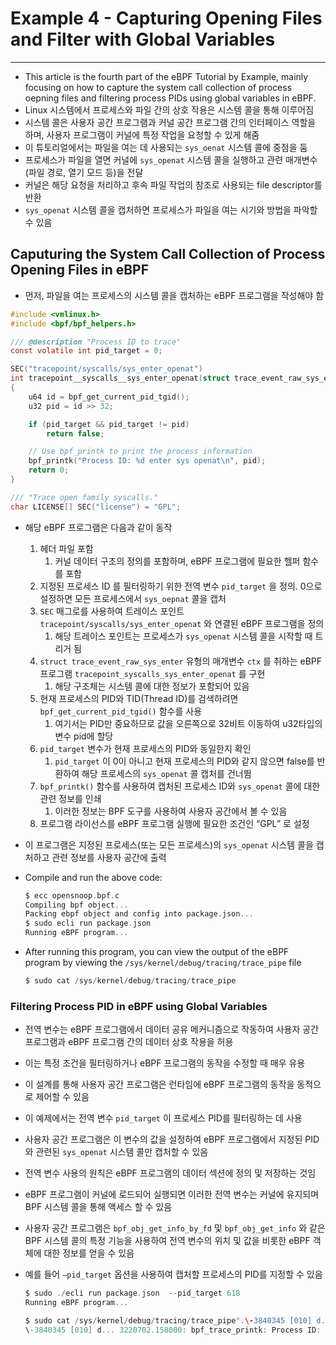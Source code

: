 # Example 4 - Capturing Opening Files and Filter with Global Variables

---

- This article is the fourth part of the eBPF Tutorial by Example, mainly focusing on how to capture the system call collection of process oepning files and filtering process PIDs using global variables in eBPF.
- Linux 시스템에서 프로세스와 파일 간의 상호 작용은 시스템 콜을 통해 이루어짐
- 시스템 콜은 사용자 공간 프로그램과 커널 공간 프로그램 간의 인터페이스 역할을 하며, 사용자 프로그램이 커널에 특정 작업을 요청할 수 있게 해줌
- 이 튜토리얼에서는 파일을 여는 데 사용되는 `sys_oenat` 시스템 콜에 중점을 둠
- 프로세스가 파일을 열면 커널에 `sys_openat` 시스템 콜을 실행하고 관련 매개변수(파일 경로, 열기 모드 등)을 전달
- 커널은 해당 요청을 처리하고 후속 파일 작업의 참조로 사용되는 file descriptor를 반환
- `sys_openat` 시스템 콜을 캡처하면 프로세스가 파일을 여는 시기와 방법을 파악할 수 있음

## Caputuring the System Call Collection of Process Opening Files in eBPF

- 먼저, 파일을 여는 프로세스의 시스템 콜을 캡처하는 eBPF 프로그램을 작성해야 함

```c
#include <vmlinux.h>
#include <bpf/bpf_helpers.h>

/// @description "Process ID to trace"
const volatile int pid_target = 0;

SEC("tracepoint/syscalls/sys_enter_openat")
int tracepoint__syscalls__sys_enter_openat(struct trace_event_raw_sys_enter* ctx)
{
    u64 id = bpf_get_current_pid_tgid();
    u32 pid = id >> 32;

    if (pid_target && pid_target != pid)
        return false;

    // Use bpf_printk to print the process information
    bpf_printk("Process ID: %d enter sys openat\n", pid);
    return 0;
}

/// "Trace open family syscalls."
char LICENSE[] SEC("license") = "GPL";
```

- 해당 eBPF 프로그램은 다음과 같이 동작
    1. 헤더 파일 포함
        1. 커널 데이터 구조의 정의를 포함하며, eBPF 프로그램에 필요한 헬퍼 함수를 포함
    2. 지정된 프로세스 ID 를 필터링하기 위한 전역 변수 `pid_target` 을 정의. 0으로 설정하면 모든 프로세스에서 `sys_oepnat` 콜을 캡처
    3. `SEC` 매그로를 사용하여 트레이스 포인트 `tracepoint/syscalls/sys_enter_openat` 와 연결된 eBPF 프로그램을 정의
        1. 해당 트레이스 포인트는 프로세스가 `sys_openat` 시스템 콜을 시작할 때 트리거 됨
    4. `struct trace_event_raw_sys_enter` 유형의 매개변수 `ctx` 를 취하는 eBPF 프로그램 `tracepoint_syscalls_sys_enter_openat` 를 구현
        1. 해당 구조체는 시스템 콜에 대한 정보가 포함되어 있음
    5. 현재 프로세스의 PID와 TID(Thread ID)를 검색하려면 `bpf_get_current_pid_tgid()` 함수를 사용
        1. 여기서는 PID만 중요하므로 값을 오른쪽으로 32비트 이동하여 u32타입의 변수 pid에 할당
    6. `pid_target` 변수가 현재 프로세스의 PID와 동일한지 확인
        1. `pid_target` 이 0이 아니고 현재 프로세스의 PID와 같지 않으면 false를 반환하여 해당 프로세스의 `sys_openat` 콜 캡처를 건너뜀
    7. `bpf_printk()` 함수를 사용하여 캡처된 프로세스 ID와 `sys_openat` 콜에 대한 관련 정보를 인쇄
        1. 이러한 정보는 BPF 도구를 사용하여 사용자 공간에서 볼 수 있음
    8. 프로그램 라이선스를 eBPF 프로그램 실행에 필요한 조건인 “GPL” 로 설정
- 이 프로그램은 지정된 프로세스(또는 모든 프로세스)의 `sys_openat` 시스템 콜을 캡처하고 관련 정보를 사용자 공간에 출력
- Compile and run the above code:
    
    ```c
    $ ecc opensnoop.bpf.c
    Compiling bpf object...
    Packing ebpf object and config into package.json...
    $ sudo ecli run package.json
    Running eBPF program...
    ```
    
- After running this program, you can view the output of the eBPF program by viewing the `/sys/kernel/debug/tracing/trace_pipe` file
    
    ```c
    $ sudo cat /sys/kernel/debug/tracing/trace_pipe
    ```
    

### Filtering Process PID in eBPF using Global Variables

- 전역 변수는 eBPF 프로그램에서 데이터 공유 메커니즘으로 작동하여 사용자 공간 프로그램과 eBPF 프로그램 간의 데이터 상호 작용을 허용
- 이는 특정 조건을 필터링하거나 eBPF 프로그램의 동작을 수정할 때 매우 유용
- 이 설계를 통해 사용자 공간 프로그램은 런타임에 eBPF 프로그램의 동작을 동적으로 제어할 수 있음
- 이 예제에서는 전역 변수 `pid_target` 이 프로세스 PID를 필터링하는 데 사용
- 사용자 공간 프로그램은 이 변수의 값을 설정하여 eBPF 프로그램에서 지정된 PID와 관련된 `sys_openat` 시스템 콜만 캡처할 수 있음
- 전역 변수 사용의 원칙은 eBPF 프로그램의 데이터 섹션에 정의 및 저장하는 것임
- eBPF 프로그램이 커널에 로드되어 실행되면 이러한 전역 변수는 커널에 유지되며 BPF 시스템 콜을 통해 액세스 할 수 있음
- 사용자 공간 프로그램은 `bpf_obj_get_info_by_fd` 및 `bpf_obj_get_info` 와 같은 BPF 시스템 콜의 특정 기능을 사용하여 전역 변수의 위치 및 값을 비롯한 eBPF 객체에 대한 정보를 얻을 수 있음
- 예를 들어 `—pid_target` 옵션을 사용하여 캡처할 프로세스의 PID를 지정할 수 있음
    
    ```c
    $ sudo ./ecli run package.json  --pid_target 618
    Running eBPF program...
    ```
    
    ```c
    $ sudo cat /sys/kernel/debug/tracing/trace_pipe".\-3840345 [010] d... 3220701.101179: bpf_trace_printk: Process ID: 618 enter sys openat
    \-3840345 [010] d... 3220702.158000: bpf_trace_printk: Process ID: 618 enter sys openat
    ```
